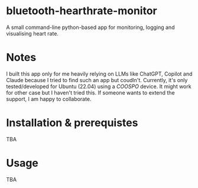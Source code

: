 # bluetooth-hearthrate-monitor
A small command-line python-based app for monitoring, logging and visualising heart rate.

# Notes
I built this app only for me heavily relying on LLMs like ChatGPT, Copilot and Claude because I tried to find such an app but coudln't.  Currently, it's only tested/developed for Ubuntu (22.04) using a *COOSPO* device. It might work for other case but I haven't tried this. If someone wants to extend the support, I am happy to collaborate. 

# Installation & prerequistes 
TBA

# Usage
TBA
